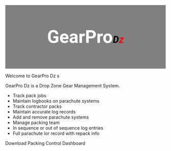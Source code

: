 <style>
@import url('https://fonts.googleapis.com/css?family=Roboto');   

#logo em{
  font-size: 55%;
  color: #000000;
}

#logo h3{
  font-size: 400%;
  line-height: 200px;
  font-weight: bold;
  font-family: "Roboto";
  color: #FFFFFF;
}

#logo span {
  color:red;    
}

#logo {
  text-align: center;
  height: 200px;
  background-color: grey;
}
</style>

<div id="logo">
<h3>GearPro<em>D<span>z</span></em></h3> 
</div>

 Welcome to GearPro Dz s

GearPro Dz is a Drop Zone Gear Management System. 

- Track pack jobs
- Maintain logbooks on parachute systems
- Track contractor packs
- Maintain accurate log records
- Add and remove parachute systems
- Manage packing team 
- In sequence or out of sequence log entries
- Full parachute lor record with repack info

 Download Packing Control Dashboard




